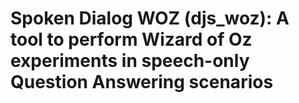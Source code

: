 # Spoken Dialog WOZ (djs_woz): A tool to perform Wizard of Oz experiments in speech-only Question Answering scenarios


